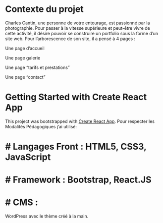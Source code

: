 # Contexte du projet

Charles Cantin, une personne de votre entourage, est passionné par la photographie.
Pour passer à la vitesse supérieure et peut-être vivre de cette activité, il désire pouvoir se construire un
portfolio sous la forme d’un site web. 
Pour l’arborescence de son site, il a pensé à 4 pages :

Une page d’accueil

Une page galerie

Une page “tarifs et prestations” 

Une page “contact” 


# Getting Started with Create React App

This project was bootstrapped with [Create React App](https://github.com/facebook/create-react-app).
Pour respecter les Modalités Pédagogiques j’ai utilisé:

# # Langages Front : HTML5, CSS3, JavaScript

# # Framework : Bootstrap, React.JS

# # CMS :
WordPress avec le thème créé à la main.

